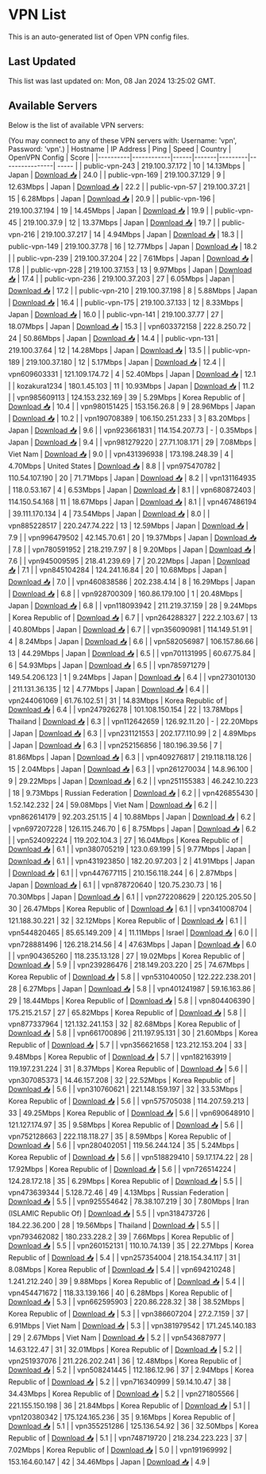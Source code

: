 # VPN List

This is an auto-generated list of Open VPN config files.

## Last Updated

This list was last updated on: Mon, 08 Jan 2024 13:25:02 GMT.

## Available Servers

Below is the list of available VPN servers:

(You may connect to any of these VPN servers with: Username: 'vpn', Password: 'vpn'.)
| Hostname | IP Address | Ping | Speed | Country | OpenVPN Config | Score |
|----------|------------|------|-------|---------|----------------| ----- |
| public-vpn-243 | 219.100.37.172 | 10 | 14.13Mbps | Japan | [Download 📥](./configs/server_0_JP.ovpn) | 24.0 |
| public-vpn-169 | 219.100.37.129 | 9 | 12.63Mbps | Japan | [Download 📥](./configs/server_1_JP.ovpn) | 22.2 |
| public-vpn-57 | 219.100.37.21 | 15 | 6.28Mbps | Japan | [Download 📥](./configs/server_2_JP.ovpn) | 20.9 |
| public-vpn-196 | 219.100.37.194 | 19 | 14.45Mbps | Japan | [Download 📥](./configs/server_3_JP.ovpn) | 19.9 |
| public-vpn-45 | 219.100.37.9 | 12 | 13.37Mbps | Japan | [Download 📥](./configs/server_4_JP.ovpn) | 19.7 |
| public-vpn-216 | 219.100.37.217 | 14 | 4.94Mbps | Japan | [Download 📥](./configs/server_5_JP.ovpn) | 18.3 |
| public-vpn-149 | 219.100.37.78 | 16 | 12.77Mbps | Japan | [Download 📥](./configs/server_6_JP.ovpn) | 18.2 |
| public-vpn-239 | 219.100.37.204 | 22 | 7.61Mbps | Japan | [Download 📥](./configs/server_7_JP.ovpn) | 17.8 |
| public-vpn-228 | 219.100.37.153 | 13 | 9.97Mbps | Japan | [Download 📥](./configs/server_8_JP.ovpn) | 17.4 |
| public-vpn-236 | 219.100.37.203 | 27 | 6.05Mbps | Japan | [Download 📥](./configs/server_9_JP.ovpn) | 17.2 |
| public-vpn-210 | 219.100.37.198 | 8 | 5.88Mbps | Japan | [Download 📥](./configs/server_10_JP.ovpn) | 16.4 |
| public-vpn-175 | 219.100.37.133 | 12 | 8.33Mbps | Japan | [Download 📥](./configs/server_11_JP.ovpn) | 16.0 |
| public-vpn-141 | 219.100.37.77 | 27 | 18.07Mbps | Japan | [Download 📥](./configs/server_12_JP.ovpn) | 15.3 |
| vpn603372158 | 222.8.250.72 | 24 | 50.86Mbps | Japan | [Download 📥](./configs/server_13_JP.ovpn) | 14.4 |
| public-vpn-131 | 219.100.37.64 | 12 | 14.28Mbps | Japan | [Download 📥](./configs/server_14_JP.ovpn) | 13.5 |
| public-vpn-189 | 219.100.37.180 | 12 | 5.17Mbps | Japan | [Download 📥](./configs/server_15_JP.ovpn) | 12.4 |
| vpn609603331 | 121.109.174.72 | 4 | 52.40Mbps | Japan | [Download 📥](./configs/server_16_JP.ovpn) | 12.1 |
| kozakura1234 | 180.1.45.103 | 11 | 10.93Mbps | Japan | [Download 📥](./configs/server_17_JP.ovpn) | 11.2 |
| vpn985609113 | 124.153.232.169 | 39 | 5.29Mbps | Korea Republic of | [Download 📥](./configs/server_18_KR.ovpn) | 10.4 |
| vpn980151425 | 153.156.26.8 | 9 | 28.96Mbps | Japan | [Download 📥](./configs/server_19_JP.ovpn) | 10.2 |
| vpn190708389 | 106.150.251.233 | 3 | 83.20Mbps | Japan | [Download 📥](./configs/server_20_JP.ovpn) | 9.6 |
| vpn923661831 | 114.154.207.73 | - | 0.35Mbps | Japan | [Download 📥](./configs/server_21_JP.ovpn) | 9.4 |
| vpn981279220 | 27.71.108.171 | 29 | 7.08Mbps | Viet Nam | [Download 📥](./configs/server_22_VN.ovpn) | 9.0 |
| vpn431396938 | 173.198.248.39 | 4 | 4.70Mbps | United States | [Download 📥](./configs/server_23_US.ovpn) | 8.8 |
| vpn975470782 | 110.54.107.190 | 20 | 71.71Mbps | Japan | [Download 📥](./configs/server_24_JP.ovpn) | 8.2 |
| vpn131164935 | 118.0.53.167 | 4 | 6.53Mbps | Japan | [Download 📥](./configs/server_25_JP.ovpn) | 8.1 |
| vpn680872403 | 114.150.54.168 | 11 | 18.67Mbps | Japan | [Download 📥](./configs/server_26_JP.ovpn) | 8.1 |
| vpn467486194 | 39.111.170.134 | 4 | 73.54Mbps | Japan | [Download 📥](./configs/server_27_JP.ovpn) | 8.0 |
| vpn885228517 | 220.247.74.222 | 13 | 12.59Mbps | Japan | [Download 📥](./configs/server_28_JP.ovpn) | 7.9 |
| vpn996479502 | 42.145.70.61 | 20 | 19.37Mbps | Japan | [Download 📥](./configs/server_29_JP.ovpn) | 7.8 |
| vpn780591952 | 218.219.7.97 | 8 | 9.20Mbps | Japan | [Download 📥](./configs/server_30_JP.ovpn) | 7.6 |
| vpn945009595 | 218.41.239.69 | 7 | 20.22Mbps | Japan | [Download 📥](./configs/server_31_JP.ovpn) | 7.1 |
| vpn845104284 | 124.241.16.84 | 20 | 10.68Mbps | Japan | [Download 📥](./configs/server_32_JP.ovpn) | 7.0 |
| vpn460838586 | 202.238.4.14 | 8 | 16.29Mbps | Japan | [Download 📥](./configs/server_33_JP.ovpn) | 6.8 |
| vpn928700309 | 160.86.179.100 | 1 | 20.48Mbps | Japan | [Download 📥](./configs/server_34_JP.ovpn) | 6.8 |
| vpn118093942 | 211.219.37.159 | 28 | 9.24Mbps | Korea Republic of | [Download 📥](./configs/server_35_KR.ovpn) | 6.7 |
| vpn264288327 | 222.2.103.67 | 13 | 40.80Mbps | Japan | [Download 📥](./configs/server_36_JP.ovpn) | 6.7 |
| vpn356090981 | 114.149.51.91 | 4 | 8.24Mbps | Japan | [Download 📥](./configs/server_37_JP.ovpn) | 6.6 |
| vpn582056987 | 106.157.86.66 | 13 | 44.29Mbps | Japan | [Download 📥](./configs/server_38_JP.ovpn) | 6.5 |
| vpn701131995 | 60.67.75.84 | 6 | 54.93Mbps | Japan | [Download 📥](./configs/server_39_JP.ovpn) | 6.5 |
| vpn785971279 | 149.54.206.123 | 1 | 9.24Mbps | Japan | [Download 📥](./configs/server_40_JP.ovpn) | 6.4 |
| vpn273010130 | 211.131.36.135 | 12 | 4.77Mbps | Japan | [Download 📥](./configs/server_41_JP.ovpn) | 6.4 |
| vpn244061069 | 61.76.102.51 | 31 | 14.83Mbps | Korea Republic of | [Download 📥](./configs/server_42_KR.ovpn) | 6.4 |
| vpn247926278 | 101.108.150.154 | 22 | 13.78Mbps | Thailand | [Download 📥](./configs/server_43_TH.ovpn) | 6.3 |
| vpn112642659 | 126.92.11.20 | - | 22.20Mbps | Japan | [Download 📥](./configs/server_44_JP.ovpn) | 6.3 |
| vpn231121553 | 202.177.110.99 | 2 | 4.89Mbps | Japan | [Download 📥](./configs/server_45_JP.ovpn) | 6.3 |
| vpn252156856 | 180.196.39.56 | 7 | 81.86Mbps | Japan | [Download 📥](./configs/server_46_JP.ovpn) | 6.3 |
| vpn409276817 | 219.118.118.126 | 15 | 2.04Mbps | Japan | [Download 📥](./configs/server_47_JP.ovpn) | 6.3 |
| vpn261270034 | 14.8.96.100 | 9 | 29.22Mbps | Japan | [Download 📥](./configs/server_48_JP.ovpn) | 6.2 |
| vpn251155383 | 46.242.10.223 | 18 | 9.73Mbps | Russian Federation | [Download 📥](./configs/server_49_RU.ovpn) | 6.2 |
| vpn426855430 | 1.52.142.232 | 24 | 59.08Mbps | Viet Nam | [Download 📥](./configs/server_50_VN.ovpn) | 6.2 |
| vpn862614179 | 92.203.251.15 | 4 | 10.88Mbps | Japan | [Download 📥](./configs/server_51_JP.ovpn) | 6.2 |
| vpn697207228 | 126.115.246.70 | 6 | 8.75Mbps | Japan | [Download 📥](./configs/server_52_JP.ovpn) | 6.2 |
| vpn524092224 | 119.202.104.3 | 27 | 16.04Mbps | Korea Republic of | [Download 📥](./configs/server_53_KR.ovpn) | 6.1 |
| vpn380705219 | 123.0.69.199 | 5 | 9.77Mbps | Japan | [Download 📥](./configs/server_54_JP.ovpn) | 6.1 |
| vpn431923850 | 182.20.97.203 | 2 | 41.91Mbps | Japan | [Download 📥](./configs/server_55_JP.ovpn) | 6.1 |
| vpn447677115 | 210.156.118.244 | 6 | 2.87Mbps | Japan | [Download 📥](./configs/server_56_JP.ovpn) | 6.1 |
| vpn878720640 | 120.75.230.73 | 16 | 70.30Mbps | Japan | [Download 📥](./configs/server_57_JP.ovpn) | 6.1 |
| vpn272208629 | 220.125.205.50 | 30 | 26.47Mbps | Korea Republic of | [Download 📥](./configs/server_58_KR.ovpn) | 6.1 |
| vpn341008704 | 121.188.30.221 | 32 | 32.12Mbps | Korea Republic of | [Download 📥](./configs/server_59_KR.ovpn) | 6.1 |
| vpn544820465 | 85.65.149.209 | 4 | 11.11Mbps | Israel | [Download 📥](./configs/server_60_IL.ovpn) | 6.0 |
| vpn728881496 | 126.218.214.56 | 4 | 47.63Mbps | Japan | [Download 📥](./configs/server_61_JP.ovpn) | 6.0 |
| vpn904365260 | 118.235.13.128 | 27 | 19.02Mbps | Korea Republic of | [Download 📥](./configs/server_62_KR.ovpn) | 5.9 |
| vpn239286476 | 218.149.203.220 | 25 | 74.67Mbps | Korea Republic of | [Download 📥](./configs/server_63_KR.ovpn) | 5.8 |
| vpn531040050 | 122.222.238.201 | 28 | 6.27Mbps | Japan | [Download 📥](./configs/server_64_JP.ovpn) | 5.8 |
| vpn401241987 | 59.16.163.86 | 29 | 18.44Mbps | Korea Republic of | [Download 📥](./configs/server_65_KR.ovpn) | 5.8 |
| vpn804406390 | 175.215.21.57 | 27 | 65.82Mbps | Korea Republic of | [Download 📥](./configs/server_66_KR.ovpn) | 5.8 |
| vpn877337964 | 121.132.241.153 | 32 | 82.68Mbps | Korea Republic of | [Download 📥](./configs/server_67_KR.ovpn) | 5.8 |
| vpn661700896 | 211.197.95.131 | 30 | 21.60Mbps | Korea Republic of | [Download 📥](./configs/server_68_KR.ovpn) | 5.7 |
| vpn356621658 | 123.212.153.204 | 33 | 9.48Mbps | Korea Republic of | [Download 📥](./configs/server_69_KR.ovpn) | 5.7 |
| vpn182163919 | 119.197.231.224 | 31 | 8.37Mbps | Korea Republic of | [Download 📥](./configs/server_70_KR.ovpn) | 5.6 |
| vpn307085373 | 14.46.157.208 | 32 | 22.52Mbps | Korea Republic of | [Download 📥](./configs/server_71_KR.ovpn) | 5.6 |
| vpn310760621 | 221.148.159.197 | 32 | 33.53Mbps | Korea Republic of | [Download 📥](./configs/server_72_KR.ovpn) | 5.6 |
| vpn575705038 | 114.207.59.213 | 33 | 49.25Mbps | Korea Republic of | [Download 📥](./configs/server_73_KR.ovpn) | 5.6 |
| vpn690648910 | 121.127.174.97 | 35 | 9.58Mbps | Korea Republic of | [Download 📥](./configs/server_74_KR.ovpn) | 5.6 |
| vpn752128663 | 222.118.118.27 | 35 | 8.59Mbps | Korea Republic of | [Download 📥](./configs/server_75_KR.ovpn) | 5.6 |
| vpn280402051 | 119.56.244.124 | 35 | 5.24Mbps | Korea Republic of | [Download 📥](./configs/server_76_KR.ovpn) | 5.6 |
| vpn518829410 | 59.17.174.22 | 28 | 17.92Mbps | Korea Republic of | [Download 📥](./configs/server_77_KR.ovpn) | 5.6 |
| vpn726514224 | 124.28.172.18 | 35 | 6.29Mbps | Korea Republic of | [Download 📥](./configs/server_78_KR.ovpn) | 5.5 |
| vpn473639344 | 5.128.72.46 | 49 | 4.13Mbps | Russian Federation | [Download 📥](./configs/server_79_RU.ovpn) | 5.5 |
| vpn925554642 | 78.38.107.219 | 30 | 7.80Mbps | Iran (ISLAMIC Republic Of) | [Download 📥](./configs/server_80_IR.ovpn) | 5.5 |
| vpn318473726 | 184.22.36.200 | 28 | 19.56Mbps | Thailand | [Download 📥](./configs/server_81_TH.ovpn) | 5.5 |
| vpn793462082 | 180.233.228.2 | 39 | 7.66Mbps | Korea Republic of | [Download 📥](./configs/server_82_KR.ovpn) | 5.5 |
| vpn260152131 | 110.10.74.139 | 35 | 22.27Mbps | Korea Republic of | [Download 📥](./configs/server_83_KR.ovpn) | 5.4 |
| vpn257354004 | 218.154.34.117 | 31 | 8.08Mbps | Korea Republic of | [Download 📥](./configs/server_84_KR.ovpn) | 5.4 |
| vpn694210248 | 1.241.212.240 | 39 | 9.88Mbps | Korea Republic of | [Download 📥](./configs/server_85_KR.ovpn) | 5.4 |
| vpn454471672 | 118.33.139.166 | 40 | 6.28Mbps | Korea Republic of | [Download 📥](./configs/server_86_KR.ovpn) | 5.3 |
| vpn662595903 | 220.86.228.32 | 38 | 38.52Mbps | Korea Republic of | [Download 📥](./configs/server_87_KR.ovpn) | 5.3 |
| vpn386607204 | 27.2.7.159 | 37 | 6.91Mbps | Viet Nam | [Download 📥](./configs/server_88_VN.ovpn) | 5.3 |
| vpn381979542 | 171.245.140.183 | 29 | 2.67Mbps | Viet Nam | [Download 📥](./configs/server_89_VN.ovpn) | 5.2 |
| vpn543687977 | 14.63.122.47 | 31 | 32.01Mbps | Korea Republic of | [Download 📥](./configs/server_90_KR.ovpn) | 5.2 |
| vpn251937076 | 211.226.202.241 | 36 | 12.48Mbps | Korea Republic of | [Download 📥](./configs/server_91_KR.ovpn) | 5.2 |
| vpn508241445 | 112.186.12.96 | 37 | 2.94Mbps | Korea Republic of | [Download 📥](./configs/server_92_KR.ovpn) | 5.2 |
| vpn716340999 | 59.14.10.47 | 38 | 34.43Mbps | Korea Republic of | [Download 📥](./configs/server_93_KR.ovpn) | 5.2 |
| vpn271805566 | 221.155.150.198 | 36 | 21.84Mbps | Korea Republic of | [Download 📥](./configs/server_94_KR.ovpn) | 5.1 |
| vpn120380342 | 175.124.165.236 | 35 | 9.16Mbps | Korea Republic of | [Download 📥](./configs/server_95_KR.ovpn) | 5.1 |
| vpn355251286 | 125.136.54.92 | 36 | 32.50Mbps | Korea Republic of | [Download 📥](./configs/server_96_KR.ovpn) | 5.1 |
| vpn748719720 | 218.234.223.223 | 37 | 7.02Mbps | Korea Republic of | [Download 📥](./configs/server_97_KR.ovpn) | 5.0 |
| vpn191969992 | 153.164.60.147 | 42 | 34.46Mbps | Japan | [Download 📥](./configs/server_98_JP.ovpn) | 4.9 |
